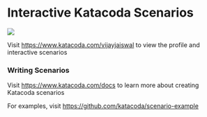 # Interactive Katacoda Scenarios

[![](http://shields.katacoda.com/katacoda/vijayjaiswal/count.svg)](https://www.katacoda.com/vijayjaiswal "Get your profile on Katacoda.com")

Visit https://www.katacoda.com/vijayjaiswal to view the profile and interactive scenarios

### Writing Scenarios
Visit https://www.katacoda.com/docs to learn more about creating Katacoda scenarios

For examples, visit https://github.com/katacoda/scenario-example
